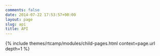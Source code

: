 ```yaml
---
comments: false
date: 2014-07-22 17:53:57+00:00
layout: page
slug: api
title: API
---
```


{% include themes/rtcamp/modules/child-pages.html context=page.url depth=1 %}
